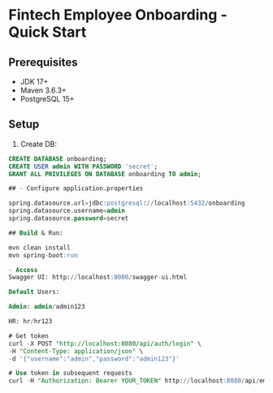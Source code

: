 # Fintech Employee Onboarding - Quick Start

## Prerequisites
- JDK 17+
- Maven 3.6.3+
- PostgreSQL 15+

## Setup
1. Create DB:
```sql
CREATE DATABASE onboarding;
CREATE USER admin WITH PASSWORD 'secret';
GRANT ALL PRIVILEGES ON DATABASE onboarding TO admin;

## - Configure application.properties

spring.datasource.url=jdbc:postgresql://localhost:5432/onboarding
spring.datasource.username=admin
spring.datasource.password=secret

## Build & Run:

mvn clean install
mvn spring-boot:run

- Access
Swagger UI: http://localhost:8080/swagger-ui.html

Default Users:

Admin: admin/admin123

HR: hr/hr123

# Get token
curl -X POST "http://localhost:8080/api/auth/login" \
-H "Content-Type: application/json" \
-d '{"username":"admin","password":"admin123"}'

# Use token in subsequent requests
curl -H "Authorization: Bearer YOUR_TOKEN" http://localhost:8080/api/employees